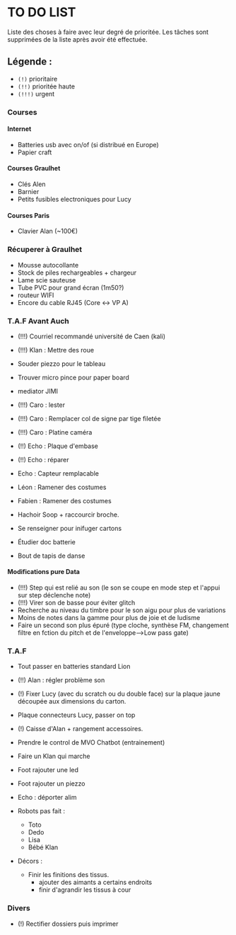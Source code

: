 # TO DO LIST


Liste des choses à faire avec leur degré de prioritée. Les tâches sont supprimées de la liste après avoir été effectuée.

## Légende :

- `(!)` prioritaire
- `(!!)` prioritée haute
- `(!!!)` urgent


### Courses

#### Internet
- Batteries usb avec on/of (si distribué en Europe)
- Papier craft

#### Courses Graulhet
 - Clés Alen
 - Barnier
 - Petits fusibles electroniques pour Lucy

#### Courses Paris
 - Clavier Alan (~100€)

### Récuperer à Graulhet
- Mousse autocollante
- Stock de piles rechargeables + chargeur
- Lame scie sauteuse
- Tube PVC pour grand écran (1m50?)
- routeur WIFI
- Encore du cable RJ45 (Core <-> VP A)

### T.A.F Avant Auch

- (!!!) Courriel recommandé université de Caen (kali) 
- (!!!) Klan : Mettre des roue
- Souder piezzo pour le tableau
- Trouver micro pince pour paper board

- mediator JIMI
- (!!!) Caro : lester
- (!!!) Caro : Remplacer col de signe par tige filetée
- (!!!) Caro : Platine caméra

- (!!) Echo : Plaque d'embase
- (!!) Echo : réparer
- Echo : Capteur remplacable

- Léon : Ramener des costumes
- Fabien : Ramener des costumes

- Hachoir Soop + raccourcir broche.
- Se renseigner pour inifuger cartons
- Étudier doc batterie
- Bout de tapis de danse

#### Modifications pure Data

- (!!!) Step qui est relié au son (le son se coupe en mode step et l'appui sur step déclenche note)
- (!!!) Virer son de basse pour éviter glitch
- Recherche au niveau du timbre pour le son aigu pour plus de variations
- Moins de notes dans la gamme pour plus de joie et de ludisme
- Faire un second son plus épuré (type cloche, synthèse FM, changement filtre en fction du pitch et de l'enveloppe-->Low pass gate)

### T.A.F


- Tout passer en batteries standard Lion
- (!!) Alan : régler problème son

- (!) Fixer Lucy (avec du scratch ou du double face) sur la plaque jaune découpée aux dimensions du carton.

- Plaque connecteurs Lucy, passer on top

- (!) Caisse d'Alan + rangement accessoires.
- Prendre le control de MVO Chatbot (entrainement)
- Faire un Klan qui marche
- Foot rajouter une led
- Foot rajouter un piezzo
- Echo : déporter alim
- Robots pas fait :
    - Toto
    - Dedo
    - Lisa
    - Bébé Klan
- Décors :
    - Finir les finitions des tissus.
        - ajouter des aimants a certains endroits
        - finir d'agrandir les tissus à cour

### Divers
- (!) Rectifier dossiers puis imprimer
